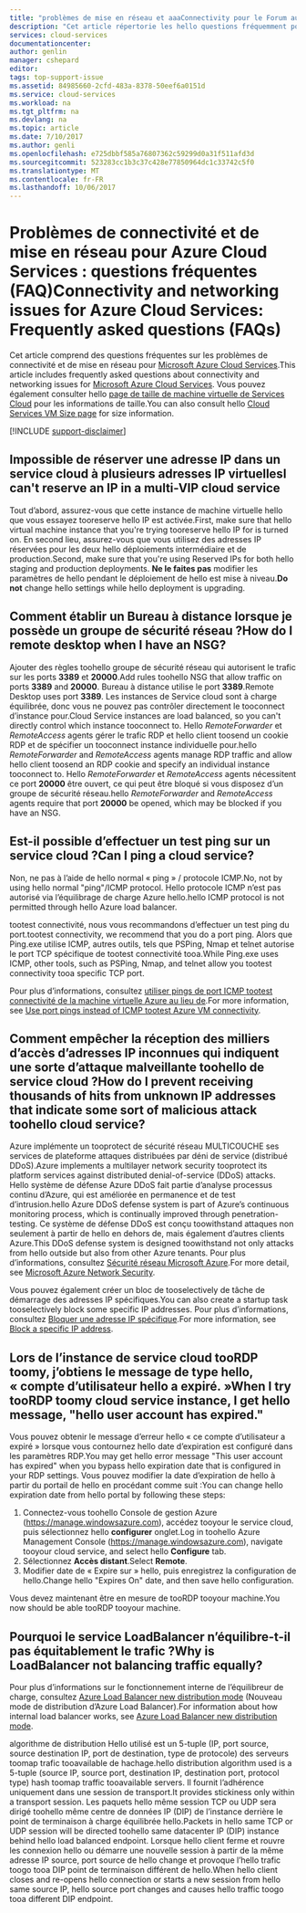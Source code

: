 ```yaml
---
title: "problèmes de mise en réseau et aaaConnectivity pour le Forum aux questions de Microsoft Azure Cloud Services | Documents Microsoft"
description: "Cet article répertorie les hello questions fréquemment posées sur la mise en réseau pour les Services de Cloud de Microsoft Azure et de connectivité."
services: cloud-services
documentationcenter: 
author: genlin
manager: cshepard
editor: 
tags: top-support-issue
ms.assetid: 84985660-2cfd-483a-8378-50eef6a0151d
ms.service: cloud-services
ms.workload: na
ms.tgt_pltfrm: na
ms.devlang: na
ms.topic: article
ms.date: 7/10/2017
ms.author: genli
ms.openlocfilehash: e725dbbf585a76807362c59299d0a31f511afd3d
ms.sourcegitcommit: 523283cc1b3c37c428e77850964dc1c33742c5f0
ms.translationtype: MT
ms.contentlocale: fr-FR
ms.lasthandoff: 10/06/2017
---
```

# <a name="connectivity-and-networking-issues-for-azure-cloud-services-frequently-asked-questions-faqs"></a><span data-ttu-id="cd066-103">Problèmes de connectivité et de mise en réseau pour Azure Cloud Services : questions fréquentes (FAQ)</span><span class="sxs-lookup"><span data-stu-id="cd066-103">Connectivity and networking issues for Azure Cloud Services: Frequently asked questions (FAQs)</span></span>

<span data-ttu-id="cd066-104">Cet article comprend des questions fréquentes sur les problèmes de connectivité et de mise en réseau pour [Microsoft Azure Cloud Services](https://azure.microsoft.com/services/cloud-services).</span><span class="sxs-lookup"><span data-stu-id="cd066-104">This article includes frequently asked questions about connectivity and networking issues for [Microsoft Azure Cloud Services](https://azure.microsoft.com/services/cloud-services).</span></span> <span data-ttu-id="cd066-105">Vous pouvez également consulter hello [page de taille de machine virtuelle de Services Cloud](cloud-services-sizes-specs.md) pour les informations de taille.</span><span class="sxs-lookup"><span data-stu-id="cd066-105">You can also consult hello [Cloud Services VM Size page](cloud-services-sizes-specs.md) for size information.</span></span>

[!INCLUDE [support-disclaimer](../../includes/support-disclaimer.md)]

## <a name="i-cant-reserve-an-ip-in-a-multi-vip-cloud-service"></a><span data-ttu-id="cd066-106">Impossible de réserver une adresse IP dans un service cloud à plusieurs adresses IP virtuelles</span><span class="sxs-lookup"><span data-stu-id="cd066-106">I can't reserve an IP in a multi-VIP cloud service</span></span>
<span data-ttu-id="cd066-107">Tout d’abord, assurez-vous que cette instance de machine virtuelle hello que vous essayez tooreserve hello IP est activée.</span><span class="sxs-lookup"><span data-stu-id="cd066-107">First, make sure that hello virtual machine instance that you're trying tooreserve hello IP for is turned on.</span></span> <span data-ttu-id="cd066-108">En second lieu, assurez-vous que vous utilisez des adresses IP réservées pour les deux hello déploiements intermédiaire et de production.</span><span class="sxs-lookup"><span data-stu-id="cd066-108">Second, make sure that you're using Reserved IPs for both hello staging and production deployments.</span></span> <span data-ttu-id="cd066-109">**Ne le faites pas** modifier les paramètres de hello pendant le déploiement de hello est mise à niveau.</span><span class="sxs-lookup"><span data-stu-id="cd066-109">**Do not** change hello settings while hello deployment is upgrading.</span></span>

## <a name="how-do-i-remote-desktop-when-i-have-an-nsg"></a><span data-ttu-id="cd066-110">Comment établir un Bureau à distance lorsque je possède un groupe de sécurité réseau ?</span><span class="sxs-lookup"><span data-stu-id="cd066-110">How do I remote desktop when I have an NSG?</span></span>
<span data-ttu-id="cd066-111">Ajouter des règles toohello groupe de sécurité réseau qui autorisent le trafic sur les ports **3389** et **20000**.</span><span class="sxs-lookup"><span data-stu-id="cd066-111">Add rules toohello NSG that allow traffic on ports **3389** and **20000**.</span></span>  <span data-ttu-id="cd066-112">Bureau à distance utilise le port **3389**.</span><span class="sxs-lookup"><span data-stu-id="cd066-112">Remote Desktop uses port **3389**.</span></span>  <span data-ttu-id="cd066-113">Les instances de Service cloud sont à charge équilibrée, donc vous ne pouvez pas contrôler directement le tooconnect d’instance pour.</span><span class="sxs-lookup"><span data-stu-id="cd066-113">Cloud Service instances are load balanced, so you can't directly control which instance tooconnect to.</span></span>  <span data-ttu-id="cd066-114">Hello *RemoteForwarder* et *RemoteAccess* agents gérer le trafic RDP et hello client toosend un cookie RDP et de spécifier un tooconnect instance individuelle pour.</span><span class="sxs-lookup"><span data-stu-id="cd066-114">hello *RemoteForwarder* and *RemoteAccess* agents manage RDP traffic and allow hello client toosend an RDP cookie and specify an individual instance tooconnect to.</span></span>  <span data-ttu-id="cd066-115">Hello *RemoteForwarder* et *RemoteAccess* agents nécessitent ce port **20000** être ouvert, ce qui peut être bloqué si vous disposez d’un groupe de sécurité réseau.</span><span class="sxs-lookup"><span data-stu-id="cd066-115">hello *RemoteForwarder* and *RemoteAccess* agents require that port **20000** be opened, which may be blocked if you have an NSG.</span></span>

## <a name="can-i-ping-a-cloud-service"></a><span data-ttu-id="cd066-116">Est-il possible d’effectuer un test ping sur un service cloud ?</span><span class="sxs-lookup"><span data-stu-id="cd066-116">Can I ping a cloud service?</span></span>

<span data-ttu-id="cd066-117">Non, ne pas à l’aide de hello normal « ping » / protocole ICMP.</span><span class="sxs-lookup"><span data-stu-id="cd066-117">No, not by using hello normal "ping"/ICMP protocol.</span></span> <span data-ttu-id="cd066-118">Hello protocole ICMP n’est pas autorisé via l’équilibrage de charge Azure hello.</span><span class="sxs-lookup"><span data-stu-id="cd066-118">hello ICMP protocol is not permitted through hello Azure load balancer.</span></span>

<span data-ttu-id="cd066-119">tootest connectivité, nous vous recommandons d’effectuer un test ping du port.</span><span class="sxs-lookup"><span data-stu-id="cd066-119">tootest connectivity, we recommend that you do a port ping.</span></span> <span data-ttu-id="cd066-120">Alors que Ping.exe utilise ICMP, autres outils, tels que PSPing, Nmap et telnet autorise le port TCP spécifique de tootest connectivité tooa.</span><span class="sxs-lookup"><span data-stu-id="cd066-120">While Ping.exe uses ICMP, other tools, such as PSPing, Nmap, and telnet allow you tootest connectivity tooa specific TCP port.</span></span>

<span data-ttu-id="cd066-121">Pour plus d’informations, consultez [utiliser pings de port ICMP tootest connectivité de la machine virtuelle Azure au lieu de](https://blogs.msdn.microsoft.com/mast/2014/06/22/use-port-pings-instead-of-icmp-to-test-azure-vm-connectivity/).</span><span class="sxs-lookup"><span data-stu-id="cd066-121">For more information, see [Use port pings instead of ICMP tootest Azure VM connectivity](https://blogs.msdn.microsoft.com/mast/2014/06/22/use-port-pings-instead-of-icmp-to-test-azure-vm-connectivity/).</span></span>

## <a name="how-do-i-prevent-receiving-thousands-of-hits-from-unknown-ip-addresses-that-indicate-some-sort-of-malicious-attack-toohello-cloud-service"></a><span data-ttu-id="cd066-122">Comment empêcher la réception des milliers d’accès d’adresses IP inconnues qui indiquent une sorte d’attaque malveillante toohello de service cloud ?</span><span class="sxs-lookup"><span data-stu-id="cd066-122">How do I prevent receiving thousands of hits from unknown IP addresses that indicate some sort of malicious attack toohello cloud service?</span></span>
<span data-ttu-id="cd066-123">Azure implémente un tooprotect de sécurité réseau MULTICOUCHE ses services de plateforme attaques distribuées par déni de service (distribué DDoS).</span><span class="sxs-lookup"><span data-stu-id="cd066-123">Azure implements a multilayer network security tooprotect its platform services against distributed denial-of-service (DDoS) attacks.</span></span> <span data-ttu-id="cd066-124">Hello système de défense Azure DDoS fait partie d’analyse processus continu d’Azure, qui est améliorée en permanence et de test d’intrusion.</span><span class="sxs-lookup"><span data-stu-id="cd066-124">hello Azure DDoS defense system is part of Azure’s continuous monitoring process, which is continually improved through penetration-testing.</span></span> <span data-ttu-id="cd066-125">Ce système de défense DDoS est conçu toowithstand attaques non seulement à partir de hello en dehors de, mais également d’autres clients Azure.</span><span class="sxs-lookup"><span data-stu-id="cd066-125">This DDoS defense system is designed toowithstand not only attacks from hello outside but also from other Azure tenants.</span></span> <span data-ttu-id="cd066-126">Pour plus d’informations, consultez [Sécurité réseau Microsoft Azure](http://download.microsoft.com/download/C/A/3/CA3FC5C0-ECE0-4F87-BF4B-D74064A00846/AzureNetworkSecurity_v3_Feb2015.pdf).</span><span class="sxs-lookup"><span data-stu-id="cd066-126">For more detail, see [Microsoft Azure Network Security](http://download.microsoft.com/download/C/A/3/CA3FC5C0-ECE0-4F87-BF4B-D74064A00846/AzureNetworkSecurity_v3_Feb2015.pdf).</span></span>

<span data-ttu-id="cd066-127">Vous pouvez également créer un bloc de tooselectively de tâche de démarrage des adresses IP spécifiques.</span><span class="sxs-lookup"><span data-stu-id="cd066-127">You can also create a startup task tooselectively block some specific IP addresses.</span></span> <span data-ttu-id="cd066-128">Pour plus d’informations, consultez [Bloquer une adresse IP spécifique](cloud-services-startup-tasks-common.md#block-a-specific-ip-address).</span><span class="sxs-lookup"><span data-stu-id="cd066-128">For more information, see [Block a specific IP address](cloud-services-startup-tasks-common.md#block-a-specific-ip-address).</span></span>

## <a name="when-i-try-toordp-toomy-cloud-service-instance-i-get-hello-message-hello-user-account-has-expired"></a><span data-ttu-id="cd066-129">Lors de l’instance de service cloud tooRDP toomy, j’obtiens le message de type hello, « compte d’utilisateur hello a expiré. »</span><span class="sxs-lookup"><span data-stu-id="cd066-129">When I try tooRDP toomy cloud service instance, I get hello message, "hello user account has expired."</span></span>
<span data-ttu-id="cd066-130">Vous pouvez obtenir le message d’erreur hello « ce compte d’utilisateur a expiré » lorsque vous contournez hello date d’expiration est configuré dans les paramètres RDP.</span><span class="sxs-lookup"><span data-stu-id="cd066-130">You may get hello error message "This user account has expired" when you bypass hello expiration date that is configured in your RDP settings.</span></span> <span data-ttu-id="cd066-131">Vous pouvez modifier la date d’expiration de hello à partir du portail de hello en procédant comme suit :</span><span class="sxs-lookup"><span data-stu-id="cd066-131">You can change hello expiration date from hello portal by following these steps:</span></span>
1. <span data-ttu-id="cd066-132">Connectez-vous toohello Console de gestion Azure (https://manage.windowsazure.com), accédez tooyour le service cloud, puis sélectionnez hello **configurer** onglet.</span><span class="sxs-lookup"><span data-stu-id="cd066-132">Log in toohello Azure Management Console (https://manage.windowsazure.com), navigate tooyour cloud service, and select hello **Configure** tab.</span></span>
2. <span data-ttu-id="cd066-133">Sélectionnez **Accès distant**.</span><span class="sxs-lookup"><span data-stu-id="cd066-133">Select **Remote**.</span></span>
3. <span data-ttu-id="cd066-134">Modifier date de « Expire sur » hello, puis enregistrez la configuration de hello.</span><span class="sxs-lookup"><span data-stu-id="cd066-134">Change hello "Expires On" date, and then save hello configuration.</span></span>

<span data-ttu-id="cd066-135">Vous devez maintenant être en mesure de tooRDP tooyour machine.</span><span class="sxs-lookup"><span data-stu-id="cd066-135">You now should be able tooRDP tooyour machine.</span></span>

## <a name="why-is-loadbalancer-not-balancing-traffic-equally"></a><span data-ttu-id="cd066-136">Pourquoi le service LoadBalancer n’équilibre-t-il pas équitablement le trafic ?</span><span class="sxs-lookup"><span data-stu-id="cd066-136">Why is LoadBalancer not balancing traffic equally?</span></span>
<span data-ttu-id="cd066-137">Pour plus d’informations sur le fonctionnement interne de l’équilibreur de charge, consultez [Azure Load Balancer new distribution mode](https://azure.microsoft.com/blog/azure-load-balancer-new-distribution-mode/) (Nouveau mode de distribution d’Azure Load Balancer).</span><span class="sxs-lookup"><span data-stu-id="cd066-137">For information about how internal load balancer works, see [Azure Load Balancer new distribution mode](https://azure.microsoft.com/blog/azure-load-balancer-new-distribution-mode/).</span></span>

<span data-ttu-id="cd066-138">algorithme de distribution Hello utilisé est un 5-tuple (IP, port source, source destination IP, port de destination, type de protocole) des serveurs toomap trafic tooavailable de hachage.</span><span class="sxs-lookup"><span data-stu-id="cd066-138">hello distribution algorithm used is a 5-tuple (source IP, source port, destination IP, destination port, protocol type) hash toomap traffic tooavailable servers.</span></span> <span data-ttu-id="cd066-139">Il fournit l’adhérence uniquement dans une session de transport.</span><span class="sxs-lookup"><span data-stu-id="cd066-139">It provides stickiness only within a transport session.</span></span> <span data-ttu-id="cd066-140">Les paquets hello même session TCP ou UDP sera dirigé toohello même centre de données IP (DIP) de l’instance derrière le point de terminaison à charge équilibrée hello.</span><span class="sxs-lookup"><span data-stu-id="cd066-140">Packets in hello same TCP or UDP session will be directed toohello same datacenter IP (DIP) instance behind hello load balanced endpoint.</span></span> <span data-ttu-id="cd066-141">Lorsque hello client ferme et rouvre les connexion hello ou démarre une nouvelle session à partir de la même adresse IP source, port source de hello change et provoque l’hello trafic toogo tooa DIP point de terminaison différent de hello.</span><span class="sxs-lookup"><span data-stu-id="cd066-141">When hello client closes and re-opens hello connection or starts a new session from hello same source IP, hello source port changes and causes hello traffic toogo tooa different DIP endpoint.</span></span>
